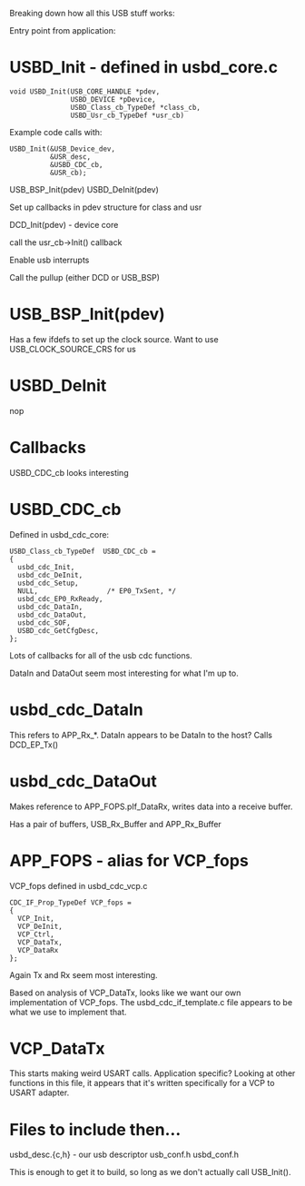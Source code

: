 Breaking down how all this USB stuff works:

Entry point from application:

# USBD_Init - defined in usbd_core.c

    void USBD_Init(USB_CORE_HANDLE *pdev,
                   USBD_DEVICE *pDevice,                  
                   USBD_Class_cb_TypeDef *class_cb, 
                   USBD_Usr_cb_TypeDef *usr_cb)

Example code calls with:

    USBD_Init(&USB_Device_dev,
              &USR_desc,
              &USBD_CDC_cb,
              &USR_cb);
    
USB_BSP_Init(pdev)
USBD_DeInit(pdev)

Set up callbacks in pdev structure for class and usr

DCD_Init(pdev) - device core

call the usr_cb->Init() callback

Enable usb interrupts

Call the pullup (either DCD or USB_BSP)

# USB_BSP_Init(pdev)

Has a few ifdefs to set up the clock source. Want to use USB_CLOCK_SOURCE_CRS for us

# USBD_DeInit

nop

# Callbacks

USBD_CDC_cb looks interesting

# USBD_CDC_cb

Defined in usbd_cdc_core:

    USBD_Class_cb_TypeDef  USBD_CDC_cb = 
    {
      usbd_cdc_Init,
      usbd_cdc_DeInit,
      usbd_cdc_Setup,
      NULL,                 /* EP0_TxSent, */
      usbd_cdc_EP0_RxReady,
      usbd_cdc_DataIn,
      usbd_cdc_DataOut,
      usbd_cdc_SOF,    
      USBD_cdc_GetCfgDesc,
    };
    
Lots of callbacks for all of the usb cdc functions.

DataIn and DataOut seem most interesting for what I'm up to.

# usbd_cdc_DataIn

This refers to APP_Rx_*. DataIn appears to be DataIn to the host? Calls DCD_EP_Tx()

# usbd_cdc_DataOut

Makes reference to APP_FOPS.pIf_DataRx, writes data into a receive buffer.

Has a pair of buffers, USB_Rx_Buffer and APP_Rx_Buffer

# APP_FOPS - alias for VCP_fops

VCP\_fops defined in usbd\_cdc\_vcp.c

    CDC_IF_Prop_TypeDef VCP_fops = 
    {
      VCP_Init,
      VCP_DeInit,
      VCP_Ctrl,
      VCP_DataTx,
      VCP_DataRx
    };
    
Again Tx and Rx seem most interesting.

Based on analysis of VCP\_DataTx, looks like we want our own
implementation of VCP\_fops. The usbd\_cdc\_if\_template.c file
appears to be what we use to implement that.

# VCP_DataTx

This starts making weird USART calls. Application specific? Looking at
other functions in this file, it appears that it's written
specifically for a VCP to USART adapter.

# Files to include then...

usbd_desc.{c,h} - our usb descriptor
usb_conf.h
usbd_conf.h

This is enough to get it to build, so long as we don't actually call
USB_Init().





